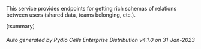 






This service provides endpoints for getting rich schemas of relations between users (shared data, teams belonging, etc.).

[:summary]

###### Auto generated by Pydio Cells Enterprise Distribution v4.1.0 on 31-Jan-2023
